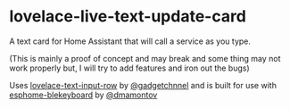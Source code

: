 # lovelace-live-text-update-card
A text card for Home Assistant that will call a service as you type.

(This is mainly a proof of concept and may break and some thing may not work properly but, I will try to add features and iron out the bugs)

Uses [lovelace-text-input-row](https://github.com/gadgetchnnel/lovelace-text-input-row) by [@gadgetchnnel](https://github.com/gadgetchnnel) and is built for use with [esphome-blekeyboard](https://github.com/dmamontov/esphome-blekeyboard) by [@dmamontov](https://github.com/dmamontov)

